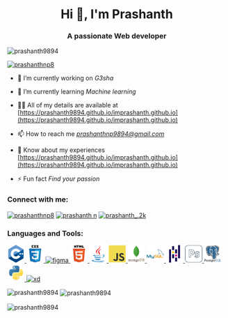 <h1 align="center">Hi 👋, I'm Prashanth</h1>
<h3 align="center">A passionate Web developer</h3>

<p align="left"> <img src="https://komarev.com/ghpvc/?username=prashanth9894&label=Profile%20views&color=0e75b6&style=flat" alt="prashanth9894" /> </p>

<p align="left"> <a href="https://twitter.com/prashanthnp8" target="blank"><img src="https://img.shields.io/twitter/follow/prashanthnp8?logo=twitter&style=for-the-badge" alt="prashanthnp8" /></a> </p>

- 🔭 I’m currently working on *G3sha*

- 🌱 I’m currently learning *Machine learning*

- 👨‍💻 All of my details are available at [https://prashanth9894.github.io/imprashanth.github.io](https://prashanth9894.github.io/imprashanth.github.io)

- 📫 How to reach me *prashanthnp9894@gmail.com*

- 📄 Know about my experiences [https://prashanth9894.github.io/imprashanth.github.io](https://prashanth9894.github.io/imprashanth.github.io)

- ⚡ Fun fact *Find your passion*

<h3 align="left">Connect with me:</h3>
<p align="left">
<a href="https://twitter.com/prashanthnp8" target="blank"><img align="center" src="https://raw.githubusercontent.com/rahuldkjain/github-profile-readme-generator/master/src/images/icons/Social/twitter.svg" alt="prashanthnp8" height="30" width="40" /></a>
<a href="https://linkedin.com/in/prashanth n" target="blank"><img align="center" src="https://raw.githubusercontent.com/rahuldkjain/github-profile-readme-generator/master/src/images/icons/Social/linked-in-alt.svg" alt="prashanth n" height="30" width="40" /></a>
<a href="https://instagram.com/prashanth_.2k" target="blank"><img align="center" src="https://raw.githubusercontent.com/rahuldkjain/github-profile-readme-generator/master/src/images/icons/Social/instagram.svg" alt="prashanth_.2k" height="30" width="40" /></a>
</p>

<h3 align="left">Languages and Tools:</h3>
<p align="left"> <a href="https://www.w3schools.com/cpp/" target="_blank" rel="noreferrer"> <img src="https://raw.githubusercontent.com/devicons/devicon/master/icons/cplusplus/cplusplus-original.svg" alt="cplusplus" width="40" height="40"/> </a> <a href="https://www.w3schools.com/css/" target="_blank" rel="noreferrer"> <img src="https://raw.githubusercontent.com/devicons/devicon/master/icons/css3/css3-original-wordmark.svg" alt="css3" width="40" height="40"/> </a> <a href="https://www.figma.com/" target="_blank" rel="noreferrer"> <img src="https://www.vectorlogo.zone/logos/figma/figma-icon.svg" alt="figma" width="40" height="40"/> </a> <a href="https://www.w3.org/html/" target="_blank" rel="noreferrer"> <img src="https://raw.githubusercontent.com/devicons/devicon/master/icons/html5/html5-original-wordmark.svg" alt="html5" width="40" height="40"/> </a> <a href="https://www.java.com" target="_blank" rel="noreferrer"> <img src="https://raw.githubusercontent.com/devicons/devicon/master/icons/java/java-original.svg" alt="java" width="40" height="40"/> </a> <a href="https://developer.mozilla.org/en-US/docs/Web/JavaScript" target="_blank" rel="noreferrer"> <img src="https://raw.githubusercontent.com/devicons/devicon/master/icons/javascript/javascript-original.svg" alt="javascript" width="40" height="40"/> </a> <a href="https://www.mongodb.com/" target="_blank" rel="noreferrer"> <img src="https://raw.githubusercontent.com/devicons/devicon/master/icons/mongodb/mongodb-original-wordmark.svg" alt="mongodb" width="40" height="40"/> </a> <a href="https://www.mysql.com/" target="_blank" rel="noreferrer"> <img src="https://raw.githubusercontent.com/devicons/devicon/master/icons/mysql/mysql-original-wordmark.svg" alt="mysql" width="40" height="40"/> </a> <a href="https://pandas.pydata.org/" target="_blank" rel="noreferrer"> <img src="https://raw.githubusercontent.com/devicons/devicon/2ae2a900d2f041da66e950e4d48052658d850630/icons/pandas/pandas-original.svg" alt="pandas" width="40" height="40"/> </a> <a href="https://www.photoshop.com/en" target="_blank" rel="noreferrer"> <img src="https://raw.githubusercontent.com/devicons/devicon/master/icons/photoshop/photoshop-line.svg" alt="photoshop" width="40" height="40"/> </a> <a href="https://www.postgresql.org" target="_blank" rel="noreferrer"> <img src="https://raw.githubusercontent.com/devicons/devicon/master/icons/postgresql/postgresql-original-wordmark.svg" alt="postgresql" width="40" height="40"/> </a> <a href="https://www.python.org" target="_blank" rel="noreferrer"> <img src="https://raw.githubusercontent.com/devicons/devicon/master/icons/python/python-original.svg" alt="python" width="40" height="40"/> </a> <a href="https://www.adobe.com/products/xd.html" target="_blank" rel="noreferrer"> <img src="https://cdn.worldvectorlogo.com/logos/adobe-xd.svg" alt="xd" width="40" height="40"/> </a> </p>

<p><img align="left" src="https://github-readme-stats.vercel.app/api/top-langs?username=prashanth9894&show_icons=true&locale=en&layout=compact" alt="prashanth9894" /></p>

<p>&nbsp;<img align="center" src="https://github-readme-stats.vercel.app/api?username=prashanth9894&show_icons=true&locale=en" alt="prashanth9894" /></p>

<p><img align="center" src="https://github-readme-streak-stats.herokuapp.com/?user=prashanth9894&" alt="prashanth9894" /></p>
